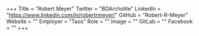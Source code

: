 +++
Title = "Robert Meyer"
Twitter = "BDArcholite"
LinkedIn = "https://www.linkedin.com/in/robertrmeyer/"
GitHub = "Robert-R-Meyer"
Website = ""
Employer = "Taos"
Role = ""
Image = ""
GitLab = ""
Facebook = ""
+++
